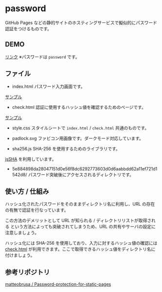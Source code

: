 # password
GitHub Pages などの静的サイトのホスティングサービスで擬似的にパスワード認証をつけるものです。

## DEMO
[リンク](https://higurashi-takuto.github.io/password/)
※パスワードは `password` です。

## ファイル
- index.html
パスワード入力画面です。

[サンプル](https://higurashi-takuto.github.io/password/)

- check.html
認証に使用するハッシュ値を確認するためのページです。

[サンプル](https://higurashi-takuto.github.io/password/check.html)

- style.css
スタイルシートで `index.html` / `check.html` 共通のものです。

- padlock.svg
ファビコン用画像です。ダークモード対応しています。

- sha256.js
SHA-256 を使用するためのライブラリです。

[jsSHA](https://github.com/Caligatio/jsSHA) を利用しています。

- 5e884898da28047151d0e56f8dc6292773603d0d6aabbdd62a11ef721d1542d8/
パスワード突破後にアクセスされるディレクトリです。

## 使い方 / 仕組み
ハッシュ化されたパスワードをそのままディレクトリ名に利用し、URL の存在の有無で認証を行なっています。

この方法のデメリットとして URL が知られる / ディレクトリリストが取得される という方法によっても突破されてしまうため、URL の共有やサーバの設定に注意しましょう。

ハッシュ化には SHA-256 を使用しており、入力に対するハッシュ値の確認には [check.html](https://higurashi-takuto.github.io/password/check.html) が利用できます。ここで取得できるハッシュ値をディレクトリ名に付けましょう。

## 参考リポジトリ
[matteobrusa / Password-protection-for-static-pages](https://github.com/matteobrusa/Password-protection-for-static-pages)